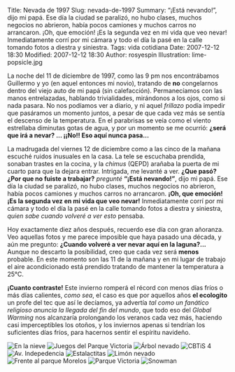 Title: Nevada de 1997
Slug: nevada-de-1997
Summary: “¡Está nevando!”, dijo mi papá. Ese día la ciudad se paralizó, no hubo clases, muchos negocios no abrieron, había pocos camiones y muchos carros no arrancaron. ¡Oh, que emoción! ¡Es la segunda vez en mi vida que veo nevar! Inmediatamente corrí por mi cámara y todo el día la pasé en la calle tomando fotos a diestra y siniestra.
Tags: vida cotidiana
Date: 2007-12-12 18:30
Modified: 2007-12-12 18:30
Author: rosyespin
Illustration: lime-popsicle.jpg


La noche del 11 de diciembre de 1997, como las 9 pm nos encontrábamos Guillermo y yo (en aquel entonces mi novio), tratando de **no** congelarnos dentro del viejo auto de mi papá (sin calefacción). Permanecíamos con las manos entrelazadas, hablando trivialidades, mirándonos a los ojos, como si nada pasara. No nos podíamos ver a diario, y ni aquel _frillazo_ podía impedir que pasáramos un momento juntos, a pesar de que cada vez más se sentía el descenso de la temperatura. En el parabrisas se veía como el viento estrellaba diminutas gotas de agua, y por un momento se me ocurrió: **¿será que irá a nevar? ... ¡¡No!! Eso aquí nunca pasa...**

La madrugada del viernes 12 de diciembre como a las cinco de la mañana escuché ruidos inusuales en la casa. La tele se escuchaba prendida, sonaban trastes en la cocina, y la _chimus_ (QEPD) arañaba la puerta de mi cuarto para que la dejara entrar. Intrigada, me levanté a ver.  **¿Que pasó? ¿Por que no fuiste a trabajar?** _pregunté_ **“¡Está nevando!”**, dijo mi papá.  Ese día la ciudad se paralizó, no hubo clases, muchos negocios no abrieron, había pocos camiones y muchos carros no arrancaron. **¡Oh, que emoción! ¡Es la segunda vez en mi vida que veo nevar!** Inmediatamente corrí por mi cámara y todo el día la pasé en la calle tomando fotos a diestra y siniestra, _quien sabe cuando volveré a ver esto_ pensaba.

Hoy exactamente diez años después, recuerdo ese día con gran añoranza. Veo aquellas fotos y me parece imposible que haya pasado una década, y aún me pregunto: **¿Cuando volveré a ver nevar aquí en la laguna?...** Aunque no descarto la posibilidad, creo que cada vez será **menos** probable. En este momento son las 11 de la mañana y en mi lugar de trabajo el aire acondicionado está prendido tratando de mantener la temperatura a 25°C.

**¡Cuanto contraste!** Este invierno romperá el récord con menos días fríos o más días calientes, _como sea_, el caso es que por aquellos años **el ecologito** un profe del tec que así le decíamos, ya advertía _tal como un fanático religioso anuncia la llegada del fin del mundo_, que todo eso del _Global Warming_ nos alcanzaría prolongando los veranos cada vez más, haciendo casi imperceptibles los otoños, y los inviernos apenas si tendrían los suficientes días fríos, para hacernos sentir el espíritu navideño.

<img class="img-fluid" src="en-la-nieve.jpg" alt="En la nieve">

<img class="img-fluid" src="juegos-del-parque-victoria.jpg" alt="Juegos del Parque Victoria">

<img class="img-fluid" src="arbol-nevado.jpg" alt="Árbol nevado">

<img class="img-fluid" src="cbtis-4.jpg" alt="CBTiS 4">

<img class="img-fluid" src="av-independencia-1.jpg" alt="Av. Indepedencia">

<img class="img-fluid" src="estalactitas.jpg" alt="Estalactitas">

<img class="img-fluid" src="limon-nevado.jpg" alt="Limón nevado">

<img class="img-fluid" src="frente-al-parque-morelos-1.jpg" alt="Frente al parque Morelos">

<img class="img-fluid" src="parque-victoria.jpg" alt="Parque Victoria">

<img class="img-fluid" src="snowman.jpg" alt="Snowman">
